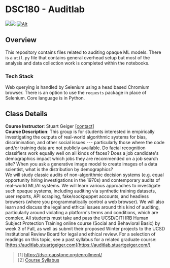 
# DSC180 - Auditlab
<a href="https://github.com/jonathanlo411/dsc180/releases"><img src="https://img.shields.io/github/v/release/jonathanlo411/dsc180"></a><a href="https://github.com/jonathanlo411/dsc180/blob/main/LICENSE"><img src="https://img.shields.io/github/license/jonathanlo411/dsc180"></a>
[![Alt](https://repobeats.axiom.co/api/embed/3777d591e1e999f0e7c2f9f1d15f73cd820e72aa.svg "Repobeats analytics image for DSC180")](https://github.com/jonathanlo411/dsc180/pulse)

## Overview
This repository contains files related to auditing opaque ML models. There is a `util.py` file that contains general overhead setup but most of the analysis and data collection work is completed within the notebooks.

### Tech Stack
Web querying is handled by Selenium using a head based Chromium browser. There is an option to use the `requests`  package in place of Selenium. Core language is in Python.

## Class Details
**Course Instructor**: Stuart Geiger [[contact](mailto:sgeiger@ucsd.edu)]<br>
**Course Description**: This group is for students interested in empirically investigating the outputs of real-world algorithmic systems for bias, discrimination, and other social issues --- particularly those where the code and/or training data are not publicly available. Do facial recognition classifiers work equally well on all kinds of faces? Does a job candidate's demographics impact which jobs they are recommended on a job search site? When you ask a generative image model to create images of a data scientist, what is the distribution by demographics?  
We will study classic audits of non-algorithmic decision systems (e.g. equal opportunity hiring investigations in the 1970s) and contemporary audits of real-world ML/AI systems. We will learn various approaches to investigate such opaque systems, including auditing via synthetic training datasets, user reports, API scraping, fake/sockpuppet accounts, and headless browsers (where you programmatically control a web browser). We will also learn and discuss the legal and ethical issues around this kind of auditing, particularly around violating a platform's terms and conditions, which are complex. All students must take and pass the UCSD/CITI IRB Human Subject Protection Training online course (Social and Behavioral Basic) by week 3 of Fall, as well as submit their proposed Winter projects to the UCSD Institutional Review Board for legal and ethical review. For a selection of readings on this topic, see a past syllabus for a related graduate course: [https://auditlab.stuartgeiger.com](https://auditlab.stuartgeiger.com/)
> [1] https://dsc-capstone.org/enrollment/<br>
> [2] [Course Syllabus](https://docs.google.com/document/d/1Q4y7Ofg8xJ6HnVUTobOqWGffsgqovzODCnS3HzUg-oc/edit#heading=h.bdvzzd9u4w17)

